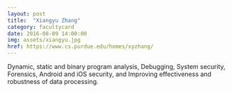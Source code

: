```yaml
---
layout: post
title:  "Xiangyu Zhang"
category: facultycard
date: 2016-08-09 14:00:00
img: assets/xiangyu.jpg
href: https://www.cs.purdue.edu/homes/xyzhang/
---
```


Dynamic, static and binary program analysis, 
Debugging, 
System security, 
Forensics, 
Android and iOS security, and 
Improving effectiveness and robustness of data processing.
